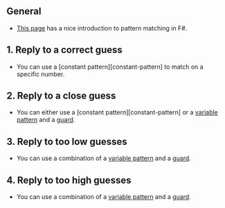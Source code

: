 ## General

- [This page][pattern-matching] has a nice introduction to pattern matching in F#.

## 1. Reply to a correct guess

- You can use a [constant pattern][constant-pattern] to match on a specific number.

## 2. Reply to a close guess

- You can either use a [constant pattern][constant-pattern] or a [variable pattern][variable-patterns] and a [guard][guards].

## 3. Reply to too low guesses

- You can use a combination of a [variable pattern][variable-patterns] and a [guard][guards].

## 4. Reply to too high guesses

- You can use a combination of a [variable pattern][variable-patterns] and a [guard][guards].

[pattern-matching]: https://docs.microsoft.com/en-us/dotnet/fsharp/language-reference/pattern-matching
[constant-patterns]: https://docs.microsoft.com/en-us/dotnet/fsharp/language-reference/pattern-matching#constant-patterns
[wildcard-patterns]: https://docs.microsoft.com/en-us/dotnet/fsharp/language-reference/pattern-matching#wildcard-pattern
[variable-patterns]: https://docs.microsoft.com/en-us/dotnet/fsharp/language-reference/pattern-matching#variable-patterns
[guards]: https://docs.microsoft.com/en-us/dotnet/fsharp/language-reference/match-expressions#guards-on-patterns
[exhaustive-matching]: https://fsharpforfunandprofit.com/posts/match-expression/#exhaustive-matching
